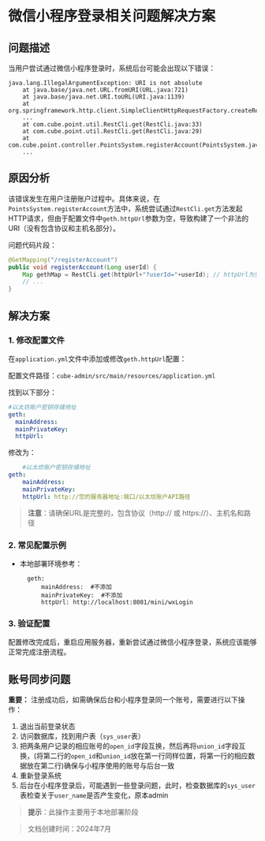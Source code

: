 # 微信小程序登录相关问题解决方案

## 问题描述

当用户尝试通过微信小程序登录时，系统后台可能会出现以下错误：

```
java.lang.IllegalArgumentException: URI is not absolute
	at java.base/java.net.URL.fromURI(URL.java:721)
	at java.base/java.net.URI.toURL(URI.java:1139)
	at org.springframework.http.client.SimpleClientHttpRequestFactory.createRequest(SimpleClientHttpRequestFactory.java:145)
    ...
	at com.cube.point.util.RestCli.get(RestCli.java:33)
	at com.cube.point.util.RestCli.get(RestCli.java:29)
	at com.cube.point.controller.PointsSystem.registerAccount(PointsSystem.java:178)
    ...
```

## 原因分析

该错误发生在用户注册账户过程中。具体来说，在`PointsSystem.registerAccount`方法中，系统尝试通过`RestCli.get`方法发起HTTP请求，但由于配置文件中`geth.httpUrl`参数为空，导致构建了一个非法的URI（没有包含协议和主机名部分）。

问题代码片段：
```java
@GetMapping("/registerAccount")
public void registerAccount(Long userId) {
    Map gethMap = RestCli.get(httpUrl+"?userId="+userId); // httpUrl为空，导致URI非法
    // ...
}
```

## 解决方案

### 1. 修改配置文件

在`application.yml`文件中添加或修改`geth.httpUrl`配置：

配置文件路径：`cube-admin/src/main/resources/application.yml`

找到以下部分：
```yaml
#以太坊账户密钥存储地址
geth:
  mainAddress:
  mainPrivateKey:
  httpUrl:
```

修改为：
```yaml
    #以太坊账户密钥存储地址
geth:
    mainAddress: 
    mainPrivateKey: 
    httpUrl: http://您的服务器地址:端口/以太坊账户API路径
```

> **注意**：请确保URL是完整的，包含协议（http:// 或 https://）、主机名和路径

### 2. 常见配置示例

- 本地部署环境参考：
  ```
    geth:
        mainAddress:  #不添加
        mainPrivateKey:  #不添加
        httpUrl: http://localhost:8081/mini/wxLogin
  ```

### 3. 验证配置

配置修改完成后，重启应用服务器，重新尝试通过微信小程序登录，系统应该能够正常完成注册流程。

## 账号同步问题

**重要：** 注册成功后，如需确保后台和小程序登录同一个账号，需要进行以下操作：

1. 退出当前登录状态
2. 访问数据库，找到用户表（`sys_user`表）
3. 把两条用户记录的相应账号的`open_id`字段互换，然后再将`union_id`字段互换，(将第二行的`open_id`和`union_id`放在第一行同样位置，将第一行的相应数据放在第二行)确保与小程序使用的账号与后台一致
4. 重新登录系统
5. 后台在小程序登录后，可能遇到一些登录问题，此时，检查数据库的`sys_user`表检查关于`user_name`是否产生变化，原本admin

> **提示**：此操作主要用于本地部署阶段



> 文档创建时间：2024年7月
